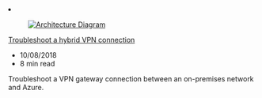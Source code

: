 <!-- Thie file is automatically generated by build/architectures/build_index.py.  Any updates will be lost. -->
<li class="grid-item item-column" data-categories="Hybrid Networking ">
<article class="card">
    <div class="card-header has-margin-bottom-none" aria-hidden="true">
        <figure class="image diagram has-height-175 has-overflow-hidden level">
            <a href="/azure/architecture/reference-architectures/hybrid-networking/troubleshoot-vpn"><img src="/azure/architecture/browse/thumbs/troubleshoot-vpn.png" class="diagram" alt="Architecture Diagram" data-linktype="relative-path"></a>
        </figure>
    </div>
    <div class="card-content">
        <a class="card-content-title has-margin-top-none" href="/azure/architecture/reference-architectures/hybrid-networking/troubleshoot-vpn">
            <p>Troubleshoot a hybrid VPN connection</p>
        </a>
        <ul class="card-content-metadata">
            <li>10/08/2018</li>
            <li>8 min read</li>
        </ul>
        <p class="card-content-description">Troubleshoot a VPN gateway connection between an on-premises network and Azure.</p>
        <div class="bottom-to-top-fade is-hidden-mobile"></div>
    </div>
</article>
</li>
